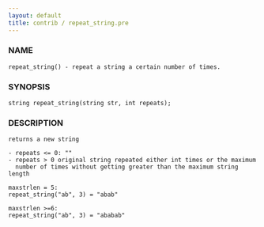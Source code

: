 ```yaml
---
layout: default
title: contrib / repeat_string.pre
---
```


### NAME

    repeat_string() - repeat a string a certain number of times.

### SYNOPSIS

    string repeat_string(string str, int repeats);

### DESCRIPTION

    returns a new string

    - repeats <= 0: ""
    - repeats > 0 original string repeated either int times or the maximum
      number of times without getting greater than the maximum string length

    maxstrlen = 5:
    repeat_string("ab", 3) = "abab"

    maxstrlen >=6:
    repeat_string("ab", 3) = "ababab"
